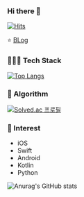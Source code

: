 ### Hi there 👋

[![Hits](https://hits.seeyoufarm.com/api/count/incr/badge.svg?url=https%3A%2F%2Fgithub.com%2FMinny27&count_bg=%2379C83D&title_bg=%23555555&icon=&icon_color=%23E7E7E7&title=hits&edge_flat=false)](https://hits.seeyoufarm.com)


⭐️ [BLog][BLoglink]

[BLoglink]: https://minny27.tistory.com/ "Show me the Blog"


### 🚴🏿‍♂️ Tech Stack
[![Top Langs](https://github-readme-stats.vercel.app/api/top-langs/?username=Minny27&layout=compact)](https://github.com/Minny27/github-readme-stats)


### 🏅 Algorithm
[![Solved.ac
프로필](http://mazassumnida.wtf/api/v2/generate_badge?boj=dltmdals0608)](https://solved.ac/dltmdals0608)


### 👀 Interest
* iOS
* Swift
* Android
* Kotlin
* Python


![Anurag's GitHub stats](https://github-readme-stats.vercel.app/api?username=Minny27&show_icons=true&theme=dracula)


<!--
**Minny27/Minny27** is a ✨ _special_ ✨ repository because its `README.md` (this file) appears on your GitHub profile.

Here are some ideas to get you started:

- 🔭 I’m currently working on ...
- 🌱 I’m currently learning ...
- 👯 I’m looking to collaborate on ...
- 🤔 I’m looking for help with ...
- 💬 Ask me about ...
- 📫 How to reach me: ...
- 😄 Pronouns: ...
- ⚡ Fun fact: ...
-->
